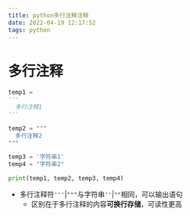 ```yaml
---
title: python多行注释注释
date: 2022-04-19 12:17:52
tags: python
---
```


# 多行注释

```python
temp1 =
'''
  多行注释1
'''

temp2 = """
  多行注释2
"""

temp3 = '字符串1'
temp4 = "字符串2"

print(temp1, temp2, temp3, temp4)
```

- 多行注释符`'''`|`"""`与字符串`''`|`""`相同，可以输出语句
  - 区别在于多行注释的内容**可换行存储**，可读性更高

